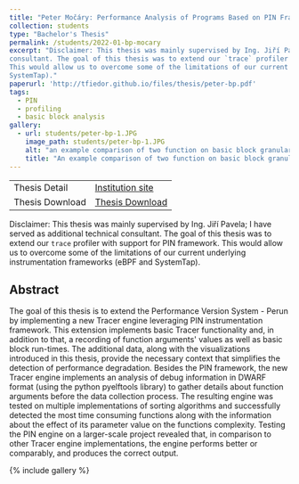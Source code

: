```yaml
---
title: "Peter Močáry: Performance Analysis of Programs Based on PIN Framework"
collection: students
type: "Bachelor's Thesis"
permalink: /students/2022-01-bp-mocary
excerpt: "Disclaimer: This thesis was mainly supervised by Ing. Jiří Pavela; I have served as additional technical
consultant. The goal of this thesis was to extend our `trace` profiler with support for PIN framework.
This would allow us to overcome some of the limitations of our current underlying instrumentation frameworks (eBPF and
SystemTap)."
paperurl: 'http://tfiedor.github.io/files/thesis/peter-bp.pdf'
tags:
  - PIN
  - profiling
  - basic block analysis
gallery:
  - url: students/peter-bp-1.JPG
    image_path: students/peter-bp-1.JPG
    alt: "an example comparison of two function on basic block granularity"
    title: "An example comparison of two function on basic block granularity."
---
```

|                      |                                                                                                                                     |
|----------------------|-------------------------------------------------------------------------------------------------------------------------------------|
| Thesis Detail        | [Institution site](https://www.vut.cz/studenti/zav-prace/detail/145076) |
| Thesis Download      | [Thesis Download](https://www.vut.cz/www_base/zav_prace_soubor_verejne.php?file_id=244756) |

Disclaimer: This thesis was mainly supervised by Ing. Jiří Pavela; I have served as additional technical
consultant. The goal of this thesis was to extend our `trace` profiler with support for PIN framework.
This would allow us to overcome some of the limitations of our current underlying instrumentation frameworks (eBPF and
SystemTap).

## Abstract

The goal of this thesis is to extend the Performance Version System - Perun by implementing a new Tracer engine
leveraging PIN instrumentation framework. This extension implements basic Tracer functionality and, in addition to that,
a recording of function arguments' values as well as basic block run-times. The additional data, along with the
visualizations introduced in this thesis, provide the necessary context that simplifies the detection of performance
degradation. Besides the PIN framework, the new Tracer engine implements an analysis of debug information in DWARF
format (using the python pyelftools library) to gather details about function arguments before the data collection
process. The resulting engine was tested on multiple implementations of sorting algorithms and successfully detected the
most time consuming functions along with the information about the effect of its parameter value on the functions
complexity. Testing the PIN engine on a larger-scale project revealed that, in comparison to other Tracer engine
implementations, the engine performs better or comparably, and produces the correct output.

{% include gallery %}
